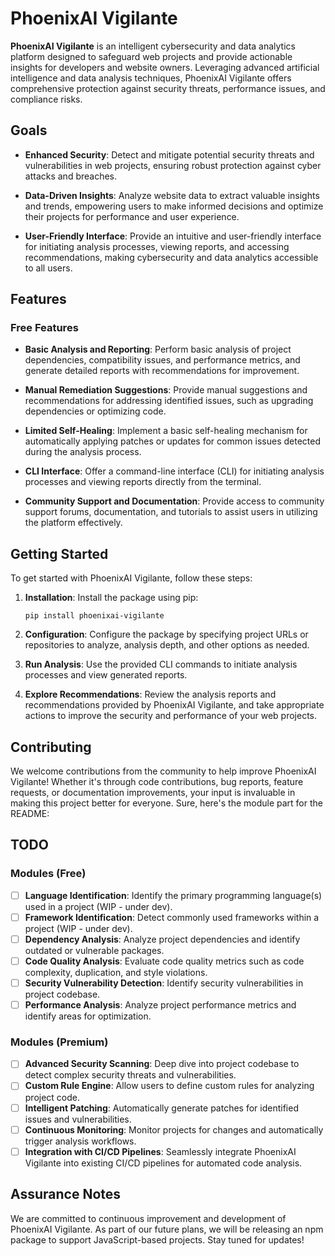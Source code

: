 # PhoenixAI Vigilante

<!-- ![PhoenixAI Vigilante Logo](link_to_logo) -->

**PhoenixAI Vigilante** is an intelligent cybersecurity and data analytics platform designed to safeguard web projects and provide actionable insights for developers and website owners. Leveraging advanced artificial intelligence and data analysis techniques, PhoenixAI Vigilante offers comprehensive protection against security threats, performance issues, and compliance risks.

## Goals

- **Enhanced Security**: Detect and mitigate potential security threats and vulnerabilities in web projects, ensuring robust protection against cyber attacks and breaches.
  
- **Data-Driven Insights**: Analyze website data to extract valuable insights and trends, empowering users to make informed decisions and optimize their projects for performance and user experience.
  
- **User-Friendly Interface**: Provide an intuitive and user-friendly interface for initiating analysis processes, viewing reports, and accessing recommendations, making cybersecurity and data analytics accessible to all users.

## Features

### Free Features

- **Basic Analysis and Reporting**: Perform basic analysis of project dependencies, compatibility issues, and performance metrics, and generate detailed reports with recommendations for improvement.
  
- **Manual Remediation Suggestions**: Provide manual suggestions and recommendations for addressing identified issues, such as upgrading dependencies or optimizing code.
  
- **Limited Self-Healing**: Implement a basic self-healing mechanism for automatically applying patches or updates for common issues detected during the analysis process.
  
- **CLI Interface**: Offer a command-line interface (CLI) for initiating analysis processes and viewing reports directly from the terminal.
  
- **Community Support and Documentation**: Provide access to community support forums, documentation, and tutorials to assist users in utilizing the platform effectively.

## Getting Started

To get started with PhoenixAI Vigilante, follow these steps:

1. **Installation**: Install the package using pip:

   ```
   pip install phoenixai-vigilante
   ```

2. **Configuration**: Configure the package by specifying project URLs or repositories to analyze, analysis depth, and other options as needed.

3. **Run Analysis**: Use the provided CLI commands to initiate analysis processes and view generated reports.

4. **Explore Recommendations**: Review the analysis reports and recommendations provided by PhoenixAI Vigilante, and take appropriate actions to improve the security and performance of your web projects.

## Contributing

We welcome contributions from the community to help improve PhoenixAI Vigilante! Whether it's through code contributions, bug reports, feature requests, or documentation improvements, your input is invaluable in making this project better for everyone.
Sure, here's the module part for the README:

## TODO 

### Modules (Free)

- [ ] **Language Identification**: Identify the primary programming language(s) used in a project (WIP - under dev).
- [ ] **Framework Identification**: Detect commonly used frameworks within a project (WIP - under dev).
- [ ] **Dependency Analysis**: Analyze project dependencies and identify outdated or vulnerable packages.
- [ ] **Code Quality Analysis**: Evaluate code quality metrics such as code complexity, duplication, and style violations.
- [ ] **Security Vulnerability Detection**: Identify security vulnerabilities in project codebase.
- [ ] **Performance Analysis**: Analyze project performance metrics and identify areas for optimization.

### Modules (Premium)

- [ ] **Advanced Security Scanning**: Deep dive into project codebase to detect complex security threats and vulnerabilities.
- [ ] **Custom Rule Engine**: Allow users to define custom rules for analyzing project code.
- [ ] **Intelligent Patching**: Automatically generate patches for identified issues and vulnerabilities.
- [ ] **Continuous Monitoring**: Monitor projects for changes and automatically trigger analysis workflows.
- [ ] **Integration with CI/CD Pipelines**: Seamlessly integrate PhoenixAI Vigilante into existing CI/CD pipelines for automated code analysis.

## Assurance Notes

We are committed to continuous improvement and development of PhoenixAI Vigilante. As part of our future plans, we will be releasing an npm package to support JavaScript-based projects. Stay tuned for updates!

